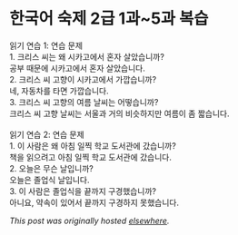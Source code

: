 # 한국어 숙제 2급 1과~5과 복습

<p>&#51069;&#44592; &#50672;&#49845; 1: &#50672;&#49845; &#47928;&#51228;<br>1. &#53356;&#47532;&#49828; &#50472;&#45716; &#50780; &#49884;&#52852;&#44256;&#50640;&#49436; &#54844;&#51088; &#49332;&#50520;&#49845;&#45768;&#44620;?<br>&#44277;&#48512; &#46412;&#47928;&#50640; &#49884;&#52852;&#44256;&#50640;&#49436; &#54844;&#51088; &#49332;&#50520;&#49845;&#45768;&#45796;.<br>2. &#53356;&#47532;&#49828; &#50472; &#44256;&#54693;&#51060; &#49884;&#52852;&#44256;&#50640;&#49436; &#44032;&#44637;&#49845;&#45768;&#44620;?<br>&#45348;, &#51088;&#46041;&#52264;&#47484; &#53440;&#47732; &#44032;&#44637;&#49845;&#45768;&#45796;.<br>3. &#53356;&#47532;&#49828; &#50472; &#44256;&#54693;&#51032; &#50668;&#47492; &#45216;&#50472;&#45716; &#50612;&#46523;&#49845;&#45768;&#44620;?<br>&#53356;&#47532;&#49828; &#50472; &#44256;&#54693; &#45216;&#50472;&#45716; &#49436;&#50872;&#44284; &#44144;&#51032; &#48708;&#49847;&#54616;&#51648;&#47564; &#50668;&#47492;&#51060; &#51328; &#51687;&#49845;&#45768;&#45796;.<br><br>&#51069;&#44592; &#50672;&#49845; 2: &#50672;&#49845; &#47928;&#51228;<br>1. &#51060; &#49324;&#46988;&#51008; &#50780; &#50500;&#52840; &#51068;&#52237; &#54617;&#44368; &#46020;&#49436;&#44288;&#50640; &#44052;&#49845;&#45768;&#44620;?<br>&#52293;&#51012; &#51069;&#51004;&#47140;&#44256; &#50500;&#52840; &#51068;&#52237; &#54617;&#44368; &#46020;&#49436;&#44288;&#50640; &#44052;&#49845;&#45768;&#45796;.<br>2. &#50724;&#45720;&#51008; &#47924;&#49832; &#45216;&#51077;&#45768;&#44620;?<br>&#50724;&#45720;&#51008; &#51320;&#50629;&#49885; &#45216;&#51077;&#45768;&#45796;.<br>3. &#51060; &#49324;&#46988;&#51008; &#51320;&#50629;&#49885;&#51012; &#45149;&#44620;&#51648; &#44396;&#44221;&#54664;&#49845;&#45768;&#44620;?<br>&#50500;&#45768;&#50836;, &#50557;&#49549;&#51060; &#51080;&#50612;&#49436; &#45149;&#44620;&#51648; &#44396;&#44221;&#54616;&#51648; &#47803;&#54664;&#49845;&#45768;&#45796;.</p>


*This post was originally hosted [elsewhere](http://planspace.blogspot.com/2009/02/2-15.html).*
